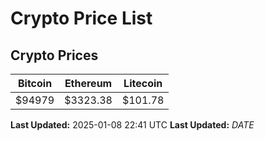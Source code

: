 # Crypto Price List

## Crypto Prices
| Bitcoin | Ethereum | Litecoin |
| ------- | -------- | -------- |
| $94979 | $3323.38 | $101.78 |
**Last Updated:** 2025-01-08 22:41 UTC
**Last Updated:** $DATE$
